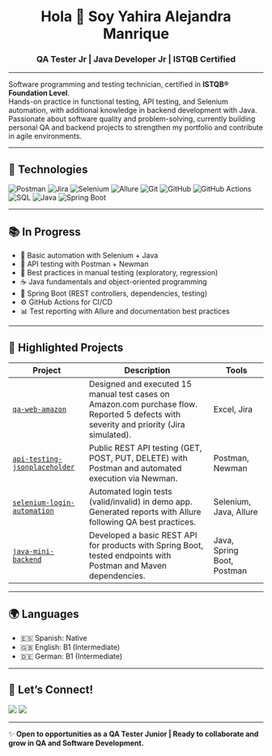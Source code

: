 <h1 align="center">Hola 👋 Soy Yahira Alejandra Manrique</h1>
<h3 align="center">QA Tester Jr | Java Developer Jr | ISTQB Certified</h3>

---


Software programming and testing technician, certified in **ISTQB® Foundation Level**.  
Hands-on practice in functional testing, API testing, and Selenium automation, with additional knowledge in backend development with Java.  
Passionate about software quality and problem-solving, currently building personal QA and backend projects to strengthen my portfolio and contribute in agile environments.  

---

## 🚀 Technologies

<p align="left">
  <!-- QA Tools -->
  <img src="https://img.shields.io/badge/Postman-FF6C37?style=for-the-badge&logo=postman&logoColor=white" alt="Postman"/>
  <img src="https://img.shields.io/badge/Jira-0052CC?style=for-the-badge&logo=jira&logoColor=white" alt="Jira"/>
  <img src="https://img.shields.io/badge/Selenium-43B02A?style=for-the-badge&logo=selenium&logoColor=white" alt="Selenium"/>
  <img src="https://img.shields.io/badge/Allure-FF69B4?style=for-the-badge&logo=allure&logoColor=white" alt="Allure"/>

  <!-- Dev Tools -->
  <img src="https://img.shields.io/badge/Git-F05032?style=for-the-badge&logo=git&logoColor=white" alt="Git"/>
  <img src="https://img.shields.io/badge/GitHub-181717?style=for-the-badge&logo=github&logoColor=white" alt="GitHub"/>
  <img src="https://img.shields.io/badge/GitHub%20Actions-2088FF?style=for-the-badge&logo=githubactions&logoColor=white" alt="GitHub Actions"/>
  <img src="https://img.shields.io/badge/SQL-4479A1?style=for-the-badge&logo=postgresql&logoColor=white" alt="SQL"/>

  <!-- Programming Languages -->
  <img src="https://img.shields.io/badge/Java-ED8B00?style=for-the-badge&logo=openjdk&logoColor=white" alt="Java"/>
  <img src="https://img.shields.io/badge/Spring_Boot-6DB33F?style=for-the-badge&logo=spring-boot&logoColor=white" alt="Spring Boot"/>
</p>

---

## 📚 In Progress

- 🧪 Basic automation with Selenium + Java  
- 🔧 API testing with Postman + Newman  
- 🧼 Best practices in manual testing (exploratory, regression)  
- ☕ Java fundamentals and object-oriented programming  
- 🌱 Spring Boot (REST controllers, dependencies, testing)  
- ⚙️ GitHub Actions for CI/CD  
- 📊 Test reporting with Allure and documentation best practices  

---

## 📌 Highlighted Projects

| Project | Description | Tools |
|---------|-------------|-------|
| [`qa-web-amazon`](https://github.com/YOUR_USERNAME/qa-web-amazon) | Designed and executed 15 manual test cases on Amazon.com purchase flow. Reported 5 defects with severity and priority (Jira simulated). | Excel, Jira |
| [`api-testing-jsonplaceholder`](https://github.com/YOUR_USERNAME/api-testing-jsonplaceholder) | Public REST API testing (GET, POST, PUT, DELETE) with Postman and automated execution via Newman. | Postman, Newman |
| [`selenium-login-automation`](https://github.com/YOUR_USERNAME/selenium-login-automation) | Automated login tests (valid/invalid) in demo app. Generated reports with Allure following QA best practices. | Selenium, Java, Allure |
| [`java-mini-backend`](https://github.com/YOUR_USERNAME/java-mini-backend) | Developed a basic REST API for products with Spring Boot, tested endpoints with Postman and Maven dependencies. | Java, Spring Boot, Postman |

---

## 🌍 Languages

- 🇪🇸 Spanish: Native  
- 🇬🇧 English: B1 (Intermediate)  
- 🇩🇪 German: B1 (Intermediate)  

---

## 🤝 Let’s Connect!

<p align="left">
  <a href="mailto:alejandramanriq@gmail.com"><img src="https://img.shields.io/badge/Gmail-D14836?style=for-the-badge&logo=gmail&logoColor=white"/></a>
  <a href="https://www.linkedin.com/in/alejandra-manrique-castaño"><img src="https://img.shields.io/badge/LinkedIn-0A66C2?style=for-the-badge&logo=linkedin&logoColor=white"/></a>
</p>

---

✨ **Open to opportunities as a QA Tester Junior | Ready to collaborate and grow in QA and Software Development.**

